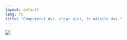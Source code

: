 ```yaml
---
layout: default
lang: ro
title: "Computerul dvs. chiar aici, în mâinile dvs."
---
```


<img src="Images/earth.png" />




